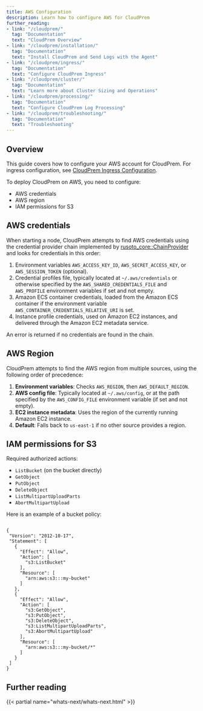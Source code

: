 ```yaml
---
title: AWS Configuration
description: Learn how to configure AWS for CloudPrem
further_reading:
- link: "/cloudprem/"
  tag: "Documentation"
  text: "CloudPrem Overview"
- link: "/cloudprem/installation/"
  tag: "Documentation"
  text: "Install CloudPrem and Send Logs with the Agent"
- link: "/cloudprem/ingress/"
  tag: "Documentation"
  text: "Configure CloudPrem Ingress"
- link: "/cloudprem/cluster/"
  tag: "Documentation"
  text: "Learn more about Cluster Sizing and Operations"
- link: "/cloudprem/processing/"
  tag: "Documentation"
  text: "Configure CloudPrem Log Processing"
- link: "/cloudprem/troubleshooting/"
  tag: "Documentation"
  text: "Troubleshooting"
---
```


## Overview

This guide covers how to configure your AWS account for CloudPrem. For ingress configuration, see [CloudPrem Ingress Configuration][1].

To deploy CloudPrem on AWS, you need to configure:
- AWS credentials
- AWS region
- IAM permissions for S3

## AWS credentials

When starting a node, CloudPrem attempts to find AWS credentials using the credential provider chain implemented by [rusoto\_core::ChainProvider][2] and looks for credentials in this order:

1. Environment variables `AWS_ACCESS_KEY_ID`, `AWS_SECRET_ACCESS_KEY`, or `AWS_SESSION_TOKEN` (optional).  
2. Credential profiles file, typically located at `~/.aws/credentials` or otherwise specified by the `AWS_SHARED_CREDENTIALS_FILE` and `AWS_PROFILE` environment variables if set and not empty.  
3. Amazon ECS container credentials, loaded from the Amazon ECS container if the environment variable `AWS_CONTAINER_CREDENTIALS_RELATIVE_URI` is set.  
4. Instance profile credentials, used on Amazon EC2 instances, and delivered through the Amazon EC2 metadata service.

An error is returned if no credentials are found in the chain.

## AWS Region

CloudPrem attempts to find the AWS region from multiple sources, using the following order of precedence:

1. **Environment variables**: Checks `AWS_REGION`, then `AWS_DEFAULT_REGION`.  
2. **AWS config file**: Typically located at `~/.aws/config`, or at the path specified by the `AWS_CONFIG_FILE` environment variable (if set and not empty).  
3. **EC2 instance metadata**: Uses the region of the currently running Amazon EC2 instance.  
4. **Default**: Falls back to `us-east-1` if no other source provides a region.

## IAM permissions for S3

Required authorized actions:

* `ListBucket` (on the bucket directly)  
* `GetObject`  
* `PutObject`  
* `DeleteObject`  
* `ListMultipartUploadParts`  
* `AbortMultipartUpload`

Here is an example of a bucket policy:

```

{
 "Version": "2012-10-17",
 "Statement": [
   {
     "Effect": "Allow",
     "Action": [
       "s3:ListBucket"
     ],
     "Resource": [
       "arn:aws:s3:::my-bucket"
     ]
   },
   {
     "Effect": "Allow",
     "Action": [
       "s3:GetObject",
       "s3:PutObject",
       "s3:DeleteObject",
       "s3:ListMultipartUploadParts",
       "s3:AbortMultipartUpload"
     ],
     "Resource": [
       "arn:aws:s3:::my-bucket/*"
     ]
   }
 ]
}
```

## Further reading

{{< partial name="whats-next/whats-next.html" >}} 

[1]: /cloudprem/ingress/
[2]: https://docs.rs/rusoto_credential/latest/rusoto_credential/struct.ChainProvider.html